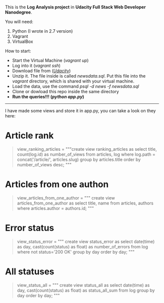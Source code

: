 This is the **Log Analysis project** in **Udacity Full Stack Web Developer Nanodegree**.

You will need:

 1. Python (I wrote in 2.7 version)
 2. Vagrant
 3. VirtualBox

How to start:

 - Start the Virtual Machine (*vagrant up*)
 - Log into it (*vagrant ssh*)
 - Download file from (*[Udacity](https://d17h27t6h515a5.cloudfront.net/topher/2016/August/57b5f748_newsdata/newsdata.zip)*)
 - Unzip it. The file inside is called *newsdata.sql*. Put this file into the *vagrant* directory, which is shared with your virtual machine.
 - Load the data, use the command *psql -d news -f newsdata.sql*
 - Clone or dowload this repo inside the same directory
 - **Run the queries!!! (*python app.py*)**

----------
I have made some views and store it in app.py, you can take a look on they here:
# Article rank

> view_ranking_articles = """create view ranking_articles as
>                         select title, count(log.id) as number_of_views
>                         from articles, log
>                         where log.path = concat('/article/', articles.slug)
>                         group by articles.title
>                         order by number_of_views desc;
>                         """

# Articles from one authon

> view_articles_from_one_author = """
>                                 create view articles_from_one_author as
>                                 select title, name
>                                 from articles, authors
>                                 where articles.author = authors.id;
>                                 """

# Error status

> view_status_error = """
>                     create view status_error as
>                     select date(time) as day,
>                     cast(count(status) as float) as number_of_errors
>                     from log
>                     where not status='200 OK'
>                     group by day
>                     order by day;
>                     """

# All statuses

> view_status_all = """
>                  create view status_all as
>                  select date(time) as day,
>                  cast(count(status) as float) as status_all_sum
>                  from log
>                  group by day
>                  order by day;
>                  """
